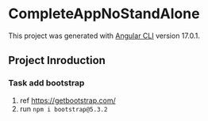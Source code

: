 # CompleteAppNoStandAlone

This project was generated with [Angular CLI](https://github.com/angular/angular-cli) version 17.0.1.

## Project Inroduction

### Task add bootstrap

1. ref <https://getbootstrap.com/>
2. run `npm i bootstrap@5.3.2`
